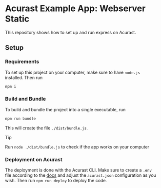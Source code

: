 # Acurast Example App: Webserver Static

This repository shows how to set up and run express on Acurast.

## Setup

### Requirements

To set up this project on your computer, make sure to have `node.js` installed. Then run

```bash
npm i
```

### Build and Bundle

To build and bundle the project into a single executable, run

```bash
npm run bundle
```

This will create the file `./dist/bundle.js`.

> [!TIP]
> Run `node ./dist/bundle.js` to check if the app works on your computer

### Deployment on Acurast

The deployment is done with the Acurast CLI. Make sure to create a `.env` file according to the [docs](https://github.com/Acurast/acurast-cli?tab=readme-ov-file#example-configuration) and adjust the `acurast.json` configuration as you wish. Then run `npm run deploy` to deploy the code.

